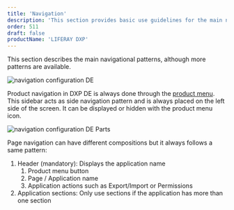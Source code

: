 ```yaml
---
title: 'Navigation'
description: 'This section provides basic use guidelines for the main navigation patterns of the system.'
order: 511
draft: false
productName: 'LIFERAY DXP'
---
```


This section describes the main navigational patterns, although more patterns are available.

![navigation configuration DE](/images/lexicon/Navigation.jpg)

Product navigation in DXP DE is always done through the [product menu](./../sidebar/product-menu). This sidebar acts as side navigation pattern and is always placed on the left side of the screen. It can be displayed or hidden with the product menu icon.

![navigation configuration DE Parts](/images/lexicon/NavigationParts.jpg)

Page navigation can have different compositions but it always follows a same pattern:

1. Header (mandatory): Displays the application name
    1. Product menu button
    2. Page / Application name
    3. Application actions such as Export/Import or Permissions
2. Application sections: Only use sections if the application has more than one section
